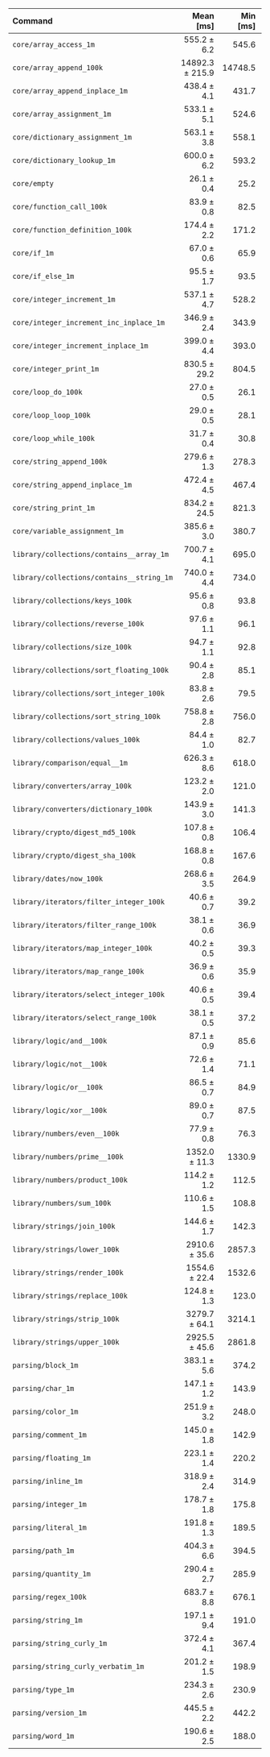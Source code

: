 | Command | Mean [ms] | Min [ms] | Max [ms] |
|:---|---:|---:|---:|
| `core/array_access_1m` | 555.2 ± 6.2 | 545.6 | 565.6 | 21.27 ± 0.41 |
| `core/array_append_100k` | 14892.3 ± 215.9 | 14748.5 | 15458.7 | 570.68 ± 12.18 |
| `core/array_append_inplace_1m` | 438.4 ± 4.1 | 431.7 | 445.1 | 16.80 ± 0.31 |
| `core/array_assignment_1m` | 533.1 ± 5.1 | 524.6 | 540.2 | 20.43 ± 0.38 |
| `core/dictionary_assignment_1m` | 563.1 ± 3.8 | 558.1 | 570.3 | 21.58 ± 0.37 |
| `core/dictionary_lookup_1m` | 600.0 ± 6.2 | 593.2 | 610.3 | 22.99 ± 0.43 |
| `core/empty` | 26.1 ± 0.4 | 25.2 | 27.0 |
| `core/function_call_100k` | 83.9 ± 0.8 | 82.5 | 85.9 | 3.22 ± 0.06 |
| `core/function_definition_100k` | 174.4 ± 2.2 | 171.2 | 180.0 | 6.68 ± 0.13 |
| `core/if_1m` | 67.0 ± 0.6 | 65.9 | 68.1 | 2.57 ± 0.05 |
| `core/if_else_1m` | 95.5 ± 1.7 | 93.5 | 102.3 | 3.66 ± 0.09 |
| `core/integer_increment_1m` | 537.1 ± 4.7 | 528.2 | 544.2 | 20.58 ± 0.37 |
| `core/integer_increment_inc_inplace_1m` | 346.9 ± 2.4 | 343.9 | 352.0 | 13.29 ± 0.23 |
| `core/integer_increment_inplace_1m` | 399.0 ± 4.4 | 393.0 | 404.2 | 15.29 ± 0.29 |
| `core/integer_print_1m` | 830.5 ± 29.2 | 804.5 | 873.8 | 31.82 ± 1.22 |
| `core/loop_do_100k` | 27.0 ± 0.5 | 26.1 | 29.8 | 1.03 ± 0.02 |
| `core/loop_loop_100k` | 29.0 ± 0.5 | 28.1 | 30.8 | 1.11 ± 0.03 |
| `core/loop_while_100k` | 31.7 ± 0.4 | 30.8 | 32.8 | 1.21 ± 0.02 |
| `core/string_append_100k` | 279.6 ± 1.3 | 278.3 | 282.2 | 10.71 ± 0.18 |
| `core/string_append_inplace_1m` | 472.4 ± 4.5 | 467.4 | 479.1 | 18.10 ± 0.33 |
| `core/string_print_1m` | 834.2 ± 24.5 | 821.3 | 903.3 | 31.97 ± 1.06 |
| `core/variable_assignment_1m` | 385.6 ± 3.0 | 380.7 | 389.9 | 14.78 ± 0.26 |
| `library/collections/contains__array_1m` | 700.7 ± 4.1 | 695.0 | 707.4 | 26.85 ± 0.45 |
| `library/collections/contains__string_1m` | 740.0 ± 4.4 | 734.0 | 748.7 | 28.36 ± 0.48 |
| `library/collections/keys_100k` | 95.6 ± 0.8 | 93.8 | 97.2 | 3.66 ± 0.07 |
| `library/collections/reverse_100k` | 97.6 ± 1.1 | 96.1 | 101.2 | 3.74 ± 0.07 |
| `library/collections/size_100k` | 94.7 ± 1.1 | 92.8 | 97.6 | 3.63 ± 0.07 |
| `library/collections/sort_floating_100k` | 90.4 ± 2.8 | 85.1 | 97.2 | 3.46 ± 0.12 |
| `library/collections/sort_integer_100k` | 83.8 ± 2.6 | 79.5 | 93.5 | 3.21 ± 0.11 |
| `library/collections/sort_string_100k` | 758.8 ± 2.8 | 756.0 | 765.1 | 29.08 ± 0.47 |
| `library/collections/values_100k` | 84.4 ± 1.0 | 82.7 | 87.9 | 3.23 ± 0.06 |
| `library/comparison/equal__1m` | 626.3 ± 8.6 | 618.0 | 647.5 | 24.00 ± 0.50 |
| `library/converters/array_100k` | 123.2 ± 2.0 | 121.0 | 130.4 | 4.72 ± 0.11 |
| `library/converters/dictionary_100k` | 143.9 ± 3.0 | 141.3 | 155.4 | 5.52 ± 0.14 |
| `library/crypto/digest_md5_100k` | 107.8 ± 0.8 | 106.4 | 109.1 | 4.13 ± 0.07 |
| `library/crypto/digest_sha_100k` | 168.8 ± 0.8 | 167.6 | 170.6 | 6.47 ± 0.11 |
| `library/dates/now_100k` | 268.6 ± 3.5 | 264.9 | 275.5 | 10.29 ± 0.21 |
| `library/iterators/filter_integer_100k` | 40.6 ± 0.7 | 39.2 | 43.6 | 1.55 ± 0.04 |
| `library/iterators/filter_range_100k` | 38.1 ± 0.6 | 36.9 | 39.7 | 1.46 ± 0.03 |
| `library/iterators/map_integer_100k` | 40.2 ± 0.5 | 39.3 | 41.6 | 1.54 ± 0.03 |
| `library/iterators/map_range_100k` | 36.9 ± 0.6 | 35.9 | 38.5 | 1.41 ± 0.03 |
| `library/iterators/select_integer_100k` | 40.6 ± 0.5 | 39.4 | 42.1 | 1.55 ± 0.03 |
| `library/iterators/select_range_100k` | 38.1 ± 0.5 | 37.2 | 39.5 | 1.46 ± 0.03 |
| `library/logic/and__100k` | 87.1 ± 0.9 | 85.6 | 89.1 | 3.34 ± 0.06 |
| `library/logic/not__100k` | 72.6 ± 1.4 | 71.1 | 80.2 | 2.78 ± 0.07 |
| `library/logic/or__100k` | 86.5 ± 0.7 | 84.9 | 88.4 | 3.31 ± 0.06 |
| `library/logic/xor__100k` | 89.0 ± 0.7 | 87.5 | 90.2 | 3.41 ± 0.06 |
| `library/numbers/even__100k` | 77.9 ± 0.8 | 76.3 | 79.5 | 2.98 ± 0.06 |
| `library/numbers/prime__100k` | 1352.0 ± 11.3 | 1330.9 | 1374.7 | 51.81 ± 0.92 |
| `library/numbers/product_100k` | 114.2 ± 1.2 | 112.5 | 117.3 | 4.38 ± 0.08 |
| `library/numbers/sum_100k` | 110.6 ± 1.5 | 108.8 | 115.5 | 4.24 ± 0.09 |
| `library/strings/join_100k` | 144.6 ± 1.7 | 142.3 | 150.1 | 5.54 ± 0.11 |
| `library/strings/lower_100k` | 2910.6 ± 35.6 | 2857.3 | 2973.8 | 111.54 ± 2.22 |
| `library/strings/render_100k` | 1554.6 ± 22.4 | 1532.6 | 1607.1 | 59.57 ± 1.27 |
| `library/strings/replace_100k` | 124.8 ± 1.3 | 123.0 | 128.0 | 4.78 ± 0.09 |
| `library/strings/strip_100k` | 3279.7 ± 64.1 | 3214.1 | 3435.2 | 125.68 ± 3.15 |
| `library/strings/upper_100k` | 2925.5 ± 45.6 | 2861.8 | 3001.1 | 112.11 ± 2.48 |
| `parsing/block_1m` | 383.1 ± 5.6 | 374.2 | 390.2 | 14.68 ± 0.31 |
| `parsing/char_1m` | 147.1 ± 1.2 | 143.9 | 149.1 | 5.64 ± 0.10 |
| `parsing/color_1m` | 251.9 ± 3.2 | 248.0 | 260.0 | 9.65 ± 0.20 |
| `parsing/comment_1m` | 145.0 ± 1.8 | 142.9 | 149.8 | 5.56 ± 0.11 |
| `parsing/floating_1m` | 223.1 ± 1.4 | 220.2 | 225.9 | 8.55 ± 0.14 |
| `parsing/inline_1m` | 318.9 ± 2.4 | 314.9 | 322.1 | 12.22 ± 0.21 |
| `parsing/integer_1m` | 178.7 ± 1.8 | 175.8 | 182.2 | 6.85 ± 0.13 |
| `parsing/literal_1m` | 191.8 ± 1.3 | 189.5 | 193.7 | 7.35 ± 0.13 |
| `parsing/path_1m` | 404.3 ± 6.6 | 394.5 | 413.0 | 15.49 ± 0.35 |
| `parsing/quantity_1m` | 290.4 ± 2.7 | 285.9 | 294.0 | 11.13 ± 0.20 |
| `parsing/regex_100k` | 683.7 ± 8.8 | 676.1 | 706.4 | 26.20 ± 0.53 |
| `parsing/string_1m` | 197.1 ± 9.4 | 191.0 | 229.4 | 7.55 ± 0.38 |
| `parsing/string_curly_1m` | 372.4 ± 4.1 | 367.4 | 378.5 | 14.27 ± 0.27 |
| `parsing/string_curly_verbatim_1m` | 201.2 ± 1.5 | 198.9 | 203.9 | 7.71 ± 0.13 |
| `parsing/type_1m` | 234.3 ± 2.6 | 230.9 | 239.3 | 8.98 ± 0.17 |
| `parsing/version_1m` | 445.5 ± 2.2 | 442.2 | 449.0 | 17.07 ± 0.28 |
| `parsing/word_1m` | 190.6 ± 2.5 | 188.0 | 197.1 | 7.30 ± 0.15 |
